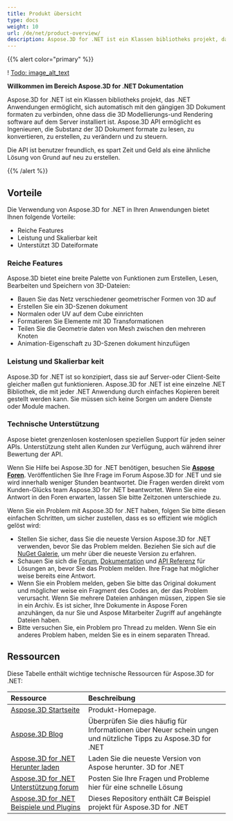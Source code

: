 ```yaml
---
title: Produkt übersicht
type: docs
weight: 10
url: /de/net/product-overview/
description: Aspose.3D for .NET ist ein Klassen bibliotheks projekt, das .NET Anwendungen ermöglicht, sich automatisch mit den gängigen 3D Dokument formaten zu verbinden, ohne dass die 3D Modellierungs-und Rendering software auf dem Server installiert ist. Aspose.3D API ermöglicht es Ingenieuren, die Substanz der 3D Dokument formate zu lesen, zu konvertieren, zu erstellen, zu verändern und zu steuern.
---
```

{{% alert color="primary" %}} 

! [Todo: image_alt_text](product-overview_1.png)

**Willkommen im Bereich Aspose.3D for .NET Dokumentation**

Aspose.3D for .NET ist ein Klassen bibliotheks projekt, das .NET Anwendungen ermöglicht, sich automatisch mit den gängigen 3D Dokument formaten zu verbinden, ohne dass die 3D Modellierungs-und Rendering software auf dem Server installiert ist. Aspose.3D API ermöglicht es Ingenieuren, die Substanz der 3D Dokument formate zu lesen, zu konvertieren, zu erstellen, zu verändern und zu steuern.

Die API ist benutzer freundlich, es spart Zeit und Geld als eine ähnliche Lösung von Grund auf neu zu erstellen.

{{% /alert %}} 
##  **Vorteile**
Die Verwendung von Aspose.3D for .NET in Ihren Anwendungen bietet Ihnen folgende Vorteile:

- Reiche Features
- Leistung und Skalierbar keit
- Unterstützt 3D Dateiformate
###  **Reiche Features**
Aspose.3D bietet eine breite Palette von Funktionen zum Erstellen, Lesen, Bearbeiten und Speichern von 3D-Dateien:

- Bauen Sie das Netz verschiedener geometrischer Formen von 3D auf
- Erstellen Sie ein 3D-Szenen dokument
- Normalen oder UV auf dem Cube einrichten
- Formatieren Sie Elemente mit 3D Transformationen
- Teilen Sie die Geometrie daten von Mesh zwischen den mehreren Knoten
- Animation-Eigenschaft zu 3D-Szenen dokument hinzufügen
###  **Leistung und Skalierbar keit**
Aspose.3D for .NET ist so konzipiert, dass sie auf Server-oder Client-Seite gleicher maßen gut funktionieren. Aspose.3D for .NET ist eine einzelne .NET Bibliothek, die mit jeder .NET Anwendung durch einfaches Kopieren bereit gestellt werden kann. Sie müssen sich keine Sorgen um andere Dienste oder Module machen.
###  **Technische Unterstützung**
Aspose bietet grenzenlosen kostenlosen speziellen Support für jeden seiner APIs. Unterstützung steht allen Kunden zur Verfügung, auch während ihrer Bewertung der API.

Wenn Sie Hilfe bei Aspose.3D for .NET benötigen, besuchen Sie [**Aspose Foren**](https://forum.aspose.com/). Veröffentlichen Sie Ihre Frage im Forum Aspose.3D for .NET und sie wird innerhalb weniger Stunden beantwortet. Die Fragen werden direkt vom Kunden-Glücks team Aspose.3D for .NET beantwortet. Wenn Sie eine Antwort in den Foren erwarten, lassen Sie bitte Zeitzonen unterschiede zu.

Wenn Sie ein Problem mit Aspose.3D for .NET haben, folgen Sie bitte diesen einfachen Schritten, um sicher zustellen, dass es so effizient wie möglich gelöst wird:

- Stellen Sie sicher, dass Sie die neueste Version Aspose.3D for .NET verwenden, bevor Sie das Problem melden. Beziehen Sie sich auf die [NuGet Galerie](https://www.nuget.org/packages/Aspose.3D), um mehr über die neueste Version zu erfahren.
- Schauen Sie sich die [Forum](https://forum.aspose.com/c/3d), [Dokumentation](/3d/de/net/) und [API Referenz](https://reference.aspose.com/3d/net) für Lösungen an, bevor Sie das Problem melden. Ihre Frage hat möglicher weise bereits eine Antwort.
- Wenn Sie ein Problem melden, geben Sie bitte das Original dokument und möglicher weise ein Fragment des Codes an, der das Problem verursacht. Wenn Sie mehrere Dateien anhängen müssen, zippen Sie sie in ein Archiv. Es ist sicher, Ihre Dokumente in Aspose Foren anzuhängen, da nur Sie und Aspose Mitarbeiter Zugriff auf angehängte Dateien haben.
- Bitte versuchen Sie, ein Problem pro Thread zu melden. Wenn Sie ein anderes Problem haben, melden Sie es in einem separaten Thread.
##  **Ressourcen**
Diese Tabelle enthält wichtige technische Ressourcen für Aspose.3D for .NET:

|**Ressource**|**Beschreibung**|
| :- | :- |
|[Aspose.3D Startseite](https://products.aspose.com/3d/net/)|Produkt-Homepage.|
|[Aspose.3D Blog](https://blog.aspose.com/category/3d/)|Überprüfen Sie dies häufig für Informationen über Neuer schein ungen und nützliche Tipps zu Aspose.3D for .NET|
|[Aspose.3D for .NET Herunter laden](https://www.nuget.org/packages/Aspose.3d)|Laden Sie die neueste Version von Aspose herunter. 3D for .NET|
|[Aspose.3D for .NET Unterstützung forum](https://forum.aspose.com/c/3d/18)|Posten Sie Ihre Fragen und Probleme hier für eine schnelle Lösung|
|[Aspose.3D for .NET Beispiele und Plugins](https://github.com/aspose-3d/Aspose.3D-for-.NET)|Dieses Repository enthält C# Beispiel projekt für Aspose.3D for .NET|

